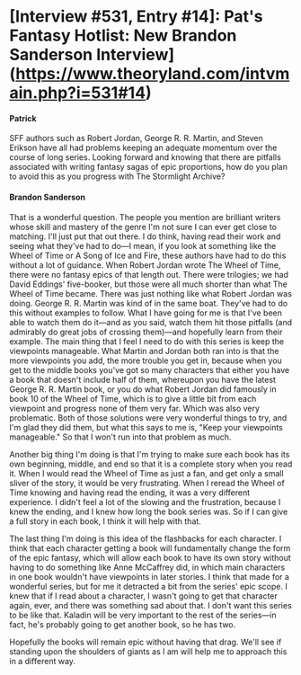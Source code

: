 # [Interview #531, Entry #14]: Pat's Fantasy Hotlist: New Brandon Sanderson Interview](https://www.theoryland.com/intvmain.php?i=531#14)

#### Patrick

SFF authors such as Robert Jordan, George R. R. Martin, and Steven Erikson have all had problems keeping an adequate momentum over the course of long series. Looking forward and knowing that there are pitfalls associated with writing fantasy sagas of epic proportions, how do you plan to avoid this as you progress with The Stormlight Archive?

#### Brandon Sanderson

That is a wonderful question. The people you mention are brilliant writers whose skill and mastery of the genre I'm not sure I can ever get close to matching. I'll just put that out there. I do think, having read their work and seeing what they've had to do—I mean, if you look at something like the Wheel of Time or A Song of Ice and Fire, these authors have had to do this without a lot of guidance. When Robert Jordan wrote The Wheel of Time, there were no fantasy epics of that length out. There were trilogies; we had David Eddings' five-booker, but those were all much shorter than what The Wheel of Time became. There was just nothing like what Robert Jordan was doing. George R. R. Martin was kind of in the same boat. They've had to do this without examples to follow. What I have going for me is that I've been able to watch them do it—and as you said, watch them hit those pitfalls (and admirably do great jobs of crossing them)—and hopefully learn from their example. The main thing that I feel I need to do with this series is keep the viewpoints manageable. What Martin and Jordan both ran into is that the more viewpoints you add, the more trouble you get in, because when you get to the middle books you've got so many characters that either you have a book that doesn't include half of them, whereupon you have the latest George R. R. Martin book, or you do what Robert Jordan did famously in book 10 of the Wheel of Time, which is to give a little bit from each viewpoint and progress none of them very far. Which was also very problematic. Both of those solutions were very wonderful things to try, and I'm glad they did them, but what this says to me is, "Keep your viewpoints manageable." So that I won't run into that problem as much.

Another big thing I'm doing is that I'm trying to make sure each book has its own beginning, middle, and end so that it is a complete story when you read it. When I would read the Wheel of Time as just a fan, and get only a small sliver of the story, it would be very frustrating. When I reread the Wheel of Time knowing and having read the ending, it was a very different experience. I didn't feel a lot of the slowing and the frustration, because I knew the ending, and I knew how long the book series was. So if I can give a full story in each book, I think it will help with that.

The last thing I'm doing is this idea of the flashbacks for each character. I think that each character getting a book will fundamentally change the form of the epic fantasy, which will allow each book to have its own story without having to do something like Anne McCaffrey did, in which main characters in one book wouldn't have viewpoints in later stories. I think that made for a wonderful series, but for me it detracted a bit from the series' epic scope. I knew that if I read about a character, I wasn't going to get that character again, ever, and there was something sad about that. I don't want this series to be like that. Kaladin will be very important to the rest of the series—in fact, he's probably going to get another book, so he has two.

Hopefully the books will remain epic without having that drag. We'll see if standing upon the shoulders of giants as I am will help me to approach this in a different way.

